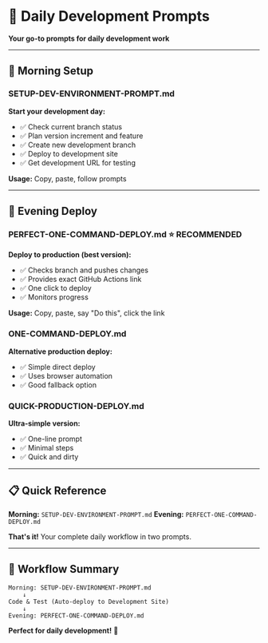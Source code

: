 # 🌅 Daily Development Prompts

**Your go-to prompts for daily development work**

---

## 🚀 **Morning Setup**

### **SETUP-DEV-ENVIRONMENT-PROMPT.md**
**Start your development day:**
- ✅ Check current branch status
- ✅ Plan version increment and feature
- ✅ Create new development branch
- ✅ Deploy to development site
- ✅ Get development URL for testing

**Usage:** Copy, paste, follow prompts

---

## 🌆 **Evening Deploy**

### **PERFECT-ONE-COMMAND-DEPLOY.md** ⭐ **RECOMMENDED**
**Deploy to production (best version):**
- ✅ Checks branch and pushes changes
- ✅ Provides exact GitHub Actions link
- ✅ One click to deploy
- ✅ Monitors progress

**Usage:** Copy, paste, say "Do this", click the link

### **ONE-COMMAND-DEPLOY.md**
**Alternative production deploy:**
- ✅ Simple direct deploy
- ✅ Uses browser automation
- ✅ Good fallback option

### **QUICK-PRODUCTION-DEPLOY.md**
**Ultra-simple version:**
- ✅ One-line prompt
- ✅ Minimal steps
- ✅ Quick and dirty

---

## 📋 **Quick Reference**

**Morning:** `SETUP-DEV-ENVIRONMENT-PROMPT.md`
**Evening:** `PERFECT-ONE-COMMAND-DEPLOY.md`

**That's it!** Your complete daily workflow in two prompts.

---

## 🎯 **Workflow Summary**

```
Morning: SETUP-DEV-ENVIRONMENT-PROMPT.md
    ↓
Code & Test (Auto-deploy to Development Site)
    ↓
Evening: PERFECT-ONE-COMMAND-DEPLOY.md
```

**Perfect for daily development!** 🚀
